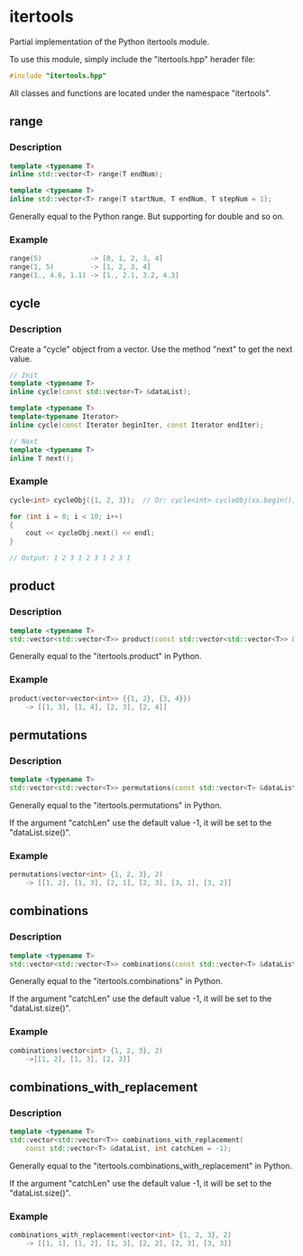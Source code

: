 # itertools

Partial implementation of the Python itertools module.

To use this module, simply include the "itertools.hpp" herader file:

``` Cpp
#include "itertools.hpp"
```

All classes and functions are located under the namespace "itertools".

## range

### Description

``` Cpp
template <typename T>
inline std::vector<T> range(T endNum);

template <typename T>
inline std::vector<T> range(T startNum, T endNum, T stepNum = 1);
```

Generally equal to the Python range. But supporting for double and so on.

### Example

``` Cpp
range(5)            -> [0, 1, 2, 3, 4]
range(1, 5)         -> [1, 2, 3, 4]
range(1., 4.6, 1.1) -> [1., 2.1, 3.2, 4.3]
```

## cycle

### Description

Create a "cycle" object from a vector. Use the method "next" to get the next value.

``` Cpp
// Init
template <typename T>
inline cycle(const std::vector<T> &dataList);

template <typename T>
template<typename Iterator>
inline cycle(const Iterator beginIter, const Iterator endIter);

// Next
template <typename T>
inline T next();
```

### Example

``` Cpp
cycle<int> cycleObj({1, 2, 3});  // Or: cycle<int> cycleObj(xx.begin(), xx.end());

for (int i = 0; i < 10; i++)
{
    cout << cycleObj.next() << endl;
}

// Output: 1 2 3 1 2 3 1 2 3 1
```

## product

### Description

``` Cpp
template <typename T>
std::vector<std::vector<T>> product(const std::vector<std::vector<T>> &dataList);
```

Generally equal to the "itertools.product" in Python.

### Example

``` Cpp
product(vector<vector<int>> {{1, 2}, {3, 4}})
    -> [[1, 3], [1, 4], [2, 3], [2, 4]]
```

## permutations

### Description

``` Cpp
template <typename T>
std::vector<std::vector<T>> permutations(const std::vector<T> &dataList, int catchLen = -1);
```

Generally equal to the "itertools.permutations" in Python.

If the argument "catchLen" use the default value -1, it will be set to the "dataList.size()".

### Example

``` Cpp
permutations(vector<int> {1, 2, 3}, 2)
    -> [[1, 2], [1, 3], [2, 1], [2, 3], [3, 1], [3, 2]]
```

## combinations

### Description

``` Cpp
template <typename T>
std::vector<std::vector<T>> combinations(const std::vector<T> &dataList, int catchLen = -1);
```

Generally equal to the "itertools.combinations" in Python.

If the argument "catchLen" use the default value -1, it will be set to the "dataList.size()".

### Example

``` Cpp
combinations(vector<int> {1, 2, 3}, 2)
    ->[[1, 2], [1, 3], [2, 3]]
```

## combinations_with_replacement

### Description

``` Cpp
template <typename T>
std::vector<std::vector<T>> combinations_with_replacement(
    const std::vector<T> &dataList, int catchLen = -1);
```

Generally equal to the "itertools.combinations_with_replacement" in Python.

If the argument "catchLen" use the default value -1, it will be set to the "dataList.size()".

### Example

``` Cpp
combinations_with_replacement(vector<int> {1, 2, 3}, 2)
    -> [[1, 1], [1, 2], [1, 3], [2, 2], [2, 3], [3, 3]]
```
